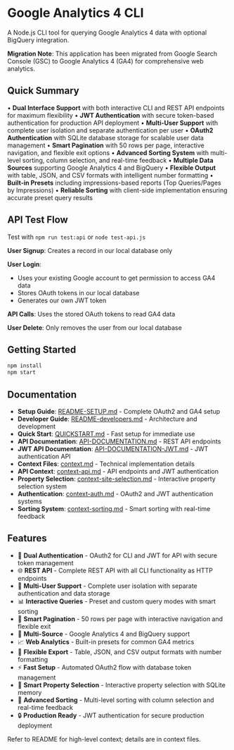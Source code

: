 # Google Analytics 4 CLI

A Node.js CLI tool for querying Google Analytics 4 data with optional BigQuery integration.

**Migration Note**: This application has been migrated from Google Search Console (GSC) to Google Analytics 4 (GA4) for comprehensive web analytics.

## Quick Summary

• **Dual Interface Support** with both interactive CLI and REST API endpoints for maximum flexibility
• **JWT Authentication** with secure token-based authentication for production API deployment
• **Multi-User Support** with complete user isolation and separate authentication per user
• **OAuth2 Authentication** with SQLite database storage for scalable user data management
• **Smart Pagination** with 50 rows per page, interactive navigation, and flexible exit options
• **Advanced Sorting System** with multi-level sorting, column selection, and real-time feedback
• **Multiple Data Sources** supporting Google Analytics 4 and BigQuery
• **Flexible Output** with table, JSON, and CSV formats with intelligent number formatting
• **Built-in Presets** including impressions-based reports (Top Queries/Pages by Impressions)
• **Reliable Sorting** with client-side implementation ensuring accurate preset query results

## API Test Flow

Test with `npm run test:api` or `node test-api.js`

**User Signup**: Creates a record in our local database only

**User Login**: 
- Uses your existing Google account to get permission to access GA4 data
- Stores OAuth tokens in our local database
- Generates our own JWT token

**API Calls**: Uses the stored OAuth tokens to read GA4 data

**User Delete**: Only removes the user from our local database

## Getting Started

```bash
npm install
npm start
```

## Documentation

- **Setup Guide**: [README-SETUP.md](./README-SETUP.md) - Complete OAuth2 and GA4 setup
- **Developer Guide**: [README-developers.md](./README-developers.md) - Architecture and development
- **Quick Start**: [QUICKSTART.md](./QUICKSTART.md) - Fast setup for immediate use
- **API Documentation**: [API-DOCUMENTATION.md](./API-DOCUMENTATION.md) - REST API endpoints
- **JWT API Documentation**: [API-DOCUMENTATION-JWT.md](./API-DOCUMENTATION-JWT.md) - JWT authentication API
- **Context Files**: [context.md](./context.md) - Technical implementation details
- **API Context**: [context-api.md](./context-api.md) - API endpoints and JWT authentication
- **Property Selection**: [context-site-selection.md](./context-site-selection.md) - Interactive property selection system
- **Authentication**: [context-auth.md](./context-auth.md) - OAuth2 and JWT authentication systems
- **Sorting System**: [context-sorting.md](./context-sorting.md) - Smart sorting with real-time feedback

## Features

- 🔐 **Dual Authentication** - OAuth2 for CLI and JWT for API with secure token management
- 🌐 **REST API** - Complete REST API with all CLI functionality as HTTP endpoints
- 👥 **Multi-User Support** - Complete user isolation with separate authentication and data storage
- 📊 **Interactive Queries** - Preset and custom query modes with smart sorting
- 📄 **Smart Pagination** - 50 rows per page with interactive navigation and flexible exit
- 🏢 **Multi-Source** - Google Analytics 4 and BigQuery support
- 📈 **Web Analytics** - Built-in presets for common GA4 metrics
- 💾 **Flexible Export** - Table, JSON, and CSV output formats with number formatting
- ⚡ **Fast Setup** - Automated OAuth2 flow with database token management
- 🎯 **Smart Property Selection** - Interactive property selection with SQLite memory
- 🔄 **Advanced Sorting** - Multi-level sorting with column selection and real-time feedback
- 🔒 **Production Ready** - JWT authentication for secure production deployment

Refer to README for high-level context; details are in context files.
